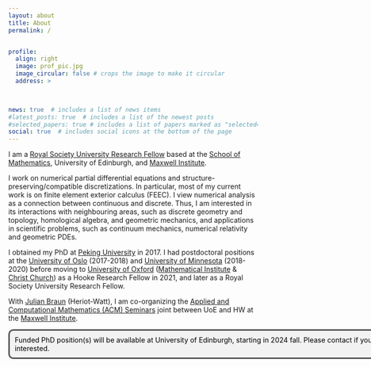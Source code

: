 ```yaml
---
layout: about
title: About
permalink: /


profile:
  align: right
  image: prof_pic.jpg
  image_circular: false # crops the image to make it circular
  address: >
 


news: true  # includes a list of news items
#latest_posts: true  # includes a list of the newest posts
#selected_papers: true # includes a list of papers marked as "selected={true}"
social: true  # includes social icons at the bottom of the page
---
```

 

I am a <a href='https://en.wikipedia.org/wiki/Royal_Society_University_Research_Fellowship'>Royal Society University Research Fellow</a> based at the [School of Mathematics](https://www.maths.ed.ac.uk), University of Edinburgh, and [Maxwell Institute](https://www.maxwell.ac.uk/).


I work on numerical partial differential equations and structure-preserving/compatible discretizations. In particular, most of my current work is on finite element exterior calculus (FEEC). I view numerical analysis as a connection between continuous and discrete. Thus, I am interested in its interactions with neighbouring areas, such as discrete geometry and topology, homological algebra, and geometric mechanics, and applications in scientific problems, such as continuum mechanics, numerical relativity and geometric PDEs.  

I obtained my PhD at <a href='https://bicmr.pku.edu.cn'>Peking University</a> in 2017. I had postdoctoral positions at the <a href='https://www.mn.uio.no/math/english/'>University of Oslo</a> (2017-2018) and <a href='https://cse.umn.edu/math'>   University of Minnesota</a> (2018-2020) before moving to <a href='https://www.ox.ac.uk'>   University of Oxford</a>  (<a href='https://www.maths.ox.ac.uk'>Mathematical Institute</a> & <a href='https://www.chch.ox.ac.uk'>Christ Church</a>)  as a Hooke Research Fellow in 2021, and later as a Royal Society University Research Fellow. 


 With <a href='http://www.macs.hw.ac.uk/~jb2055/index.htm'>Julian Braun</a> (Heriot-Watt), I am co-organizing the <a href='https://www.maths.ed.ac.uk/school-of-mathematics/events/acm'>Applied and Computational Mathematics (ACM) Seminars</a> joint between UoE and HW at the <a href='https://www.maxwell.ac.uk'>Maxwell Institute</a>. 

 <html lang="en">
  <head>
    <meta charset="UTF-8" />
    <meta name="viewport" content="width=device-width, initial-scale=1.0" />
    <title>Page Title</title>
    <style>
      /* Whatever that is inside this <style> tag is all styling for your markup / content structure.
      /* The . with the boxed represents that it is a class */
      .boxed {
        background: #F2F2F2;
        color: black;
        border: 3px solid #535353;
        margin: 0px auto;
        width: 756px;
        padding: 10px;
        border-radius: 10px;
      }
    </style>
  </head>
  <body>
    <!-- This is the markup of your box, in simpler terms the content structure. -->
    <div class="boxed">
Funded PhD position(s) will be available at University of Edinburgh, starting in 2024 fall. Please contact if you are interested.
    </div>
  </body>
</html>
 
<style>
  .bottom-three {
     margin-bottom: 0.2cm;
  }
</style>


<p class="bottom-three">
 
</p>
 
 

 
